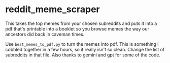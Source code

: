 # reddit_meme_scraper

This takes the top memes from your chosen subreddits and puts it into a pdf that's printable into a booklet so you browse memes the way our ancestors did back in caveman times.

Use `best_memes_to_pdf.py` to turn the memes into pdf. This is something I cobbled together in a few hours, so it really isn't so clean. Change the list of subreddits in that file. Also thanks to gemini and gpt for some of the code.
